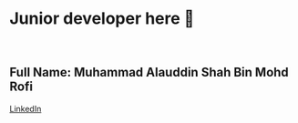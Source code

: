 <h1>Junior developer here 👋</h1>

<!--
**alauddin3604/alauddin3604** is a ✨ _special_ ✨ repository because its `README.md` (this file) appears on your GitHub profile.

Here are some ideas to get you started:

- 🔭 I’m currently working on ...
- 🌱 I’m currently learning ...
- 👯 I’m looking to collaborate on ...
- 🤔 I’m looking for help with ...
- 💬 Ask me about ...
- 📫 How to reach me: ...
- 😄 Pronouns: ...
- ⚡ Fun fact: ...
-->
<br>
<h2>
Full Name: <strong>Muhammad Alauddin Shah Bin Mohd Rofi</strong>
</h2>
<div class="badge-base LI-profile-badge" data-locale="en_US" data-size="medium" data-theme="light" data-type="HORIZONTAL" data-vanity="muhammad-alauddin-shah" data-version="v1"><a class="badge-base__link LI-simple-link" href="https://my.linkedin.com/in/muhammad-alauddin-shah?trk=profile-badge">LinkedIn</a></div>
              
